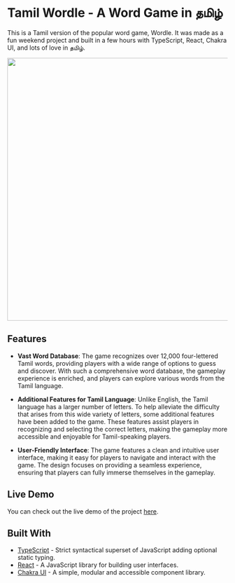 # Tamil Wordle - A Word Game in தமிழ்

This is a Tamil version of the popular word game, Wordle. It was made as a fun weekend project and built in a few hours with TypeScript, React, Chakra UI, and lots of love in தமிழ். 

<img src="https://i.imgur.com/dXg8aIi.gif" width="600" height="600" />

## Features
- **Vast Word Database**: The game recognizes over 12,000 four-lettered Tamil words, providing players with a wide range of options to guess and discover. With such a comprehensive word database, the gameplay experience is enriched, and players can explore various words from the Tamil language.

- **Additional Features for Tamil Language**: Unlike English, the Tamil language has a larger number of letters. To help alleviate the difficulty that arises from this wide variety of letters, some additional features have been added to the game. These features assist players in recognizing and selecting the correct letters, making the gameplay more accessible and enjoyable for Tamil-speaking players.


- **User-Friendly Interface**: The game features a clean and intuitive user interface, making it easy for players to navigate and interact with the game. The design focuses on providing a seamless experience, ensuring that players can fully immerse themselves in the gameplay.



## Live Demo
You can check out the live demo of the project [here](https://wordle.si-bi.com).

## Built With
- [TypeScript](https://www.typescriptlang.org/) - Strict syntactical superset of JavaScript adding optional static typing.
- [React](https://reactjs.org/) - A JavaScript library for building user interfaces.
- [Chakra UI](https://chakra-ui.com/) - A simple, modular and accessible component library.
